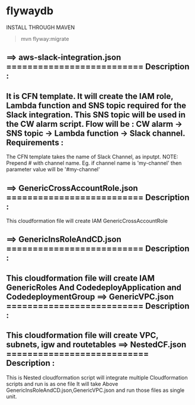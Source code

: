 # flywaydb
INSTALL THROUGH MAVEN
>mvn flyway:migrate


==> aws-slack-integration.json
    ==========================
Description : 
-------------
It is CFN template.
It will create the IAM role, Lambda function and SNS topic required for the Slack integration.
This SNS topic will be used in the CW alarm script.
Flow will be : CW alarm -> SNS topic -> Lambda function -> Slack channel.
Requirements :
-------------
The CFN template takes the name of Slack Channel, as inputpt.
NOTE: Prepend # with channel name. Eg. if channel name is 'my-channel' then parameter value will be '#my-channel'

==> GenericCrossAccountRole.json
    ==========================
Description : 
-------------
This cloudformation file will create IAM GenericCrossAccountRole

==> GenericInsRoleAndCD.json
    ==========================
Description : 
-------------
This cloudformation file will create IAM GenericRoles And CodedeployApplication and CodedeploymentGroup
==> GenericVPC.json
    ==========================
Description : 
-------------
This cloudformation file will create VPC, subnets, igw and routetables
==> NestedCF.json
    ===========================
Description : 
-------------
This is Nested cloudformation script will integrate multiple Cloudformation scripts and run is as one file
It will take Above GenericInsRoleAndCD.json,GenericVPC.json and run those files as single unit.
